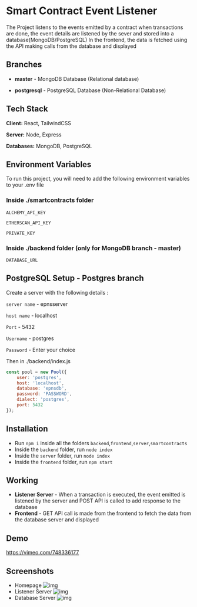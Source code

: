 
# Smart Contract Event Listener

The Project listens to the events emitted by a contract when transactions are done, the event details are listened by the sever and stored into a database(MongoDB/PostgreSQL)
In the frontend, the data is fetched using the API making calls from the database and displayed



## Branches

- **master** - MongoDB Database (Relational database)

- **postgresql** - PostgreSQL Database (Non-Relational Database)


## Tech Stack

**Client:** React, TailwindCSS

**Server:** Node, Express

**Databases:** MongoDB, PostgreSQL


## Environment Variables

To run this project, you will need to add the following environment variables to your .env file

### Inside ./smartcontracts folder
`ALCHEMY_API_KEY`

`ETHERSCAN_API_KEY`

`PRIVATE_KEY`

### Inside ./backend folder (only for MongoDB branch - master)
`DATABASE_URL`

## PostgreSQL Setup - Postgres branch

Create a server with the following details :

`server name` - epnsserver

`host name` - localhost

`Port` - 5432

`Username` - postgres

`Password` - Enter your choice

Then in ./backend/index.js

```javascript
const pool = new Pool({
	user: 'postgres',
	host: 'localhost',
	database: 'epnsdb',
	password: 'PASSWORD',
	dialect: 'postgres',
	port: 5432
});
```


## Installation

- Run ```npm i``` inside all the folders `backend`,`frontend`,`server`,`smartcontracts`
- Inside the `backend` folder, run ```node index```
- Inside the `server` folder, run ```node index```
- Inside the `frontend` folder, run ```npm start```

    
## Working

- **Listener Server** - When a transaction is executed, the event emitted is listened by the server and POST API is called to add response to the database
- **Frontend** - GET API call is made from the frontend to fetch the data from the database server and displayed


## Demo

https://vimeo.com/748336177


## Screenshots
- Homepage
![img](https://i.ibb.co/njH1b12/Screenshot-2022-09-10-at-9-59-18-PM.png[)
- Listener Server
![img](https://i.ibb.co/jGWS7TH/Screenshot-2022-09-10-at-9-58-42-PM.png)
- Database Server
![img](https://i.ibb.co/0sfr8LT/Screenshot-2022-09-10-at-9-58-58-PM.png)
